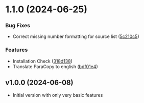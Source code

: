 # 1.1.0 (2024-06-25)


### Bug Fixes

* Correct missing number formatting for source list ([5c210c5](https://gitlab.com/paracopy/paracopy/commit/5c210c5dcd22a343f6699a7f92d1c7176bd97206))


### Features

* Installation Check ([318d138](https://gitlab.com/paracopy/paracopy/commit/318d138f715e566d684c062e15fee293ff14d3a2))
* Translate ParaCopy to english ([bdf01e4](https://gitlab.com/paracopy/paracopy/commit/bdf01e47a64e5cd1b3c43a570d07818f1bab11b7))



## v1.0.0 (2024-06-08)

* Initial version with only very basic features